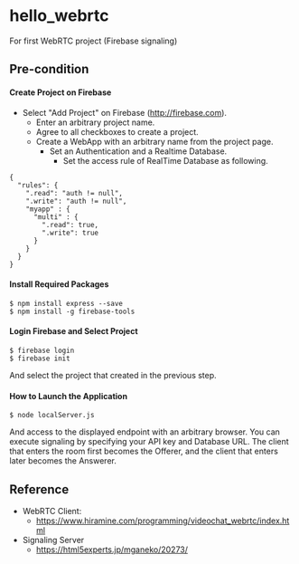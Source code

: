 # hello_webrtc
For first WebRTC project
(Firebase signaling)

## Pre-condition
#### Create Project on Firebase
- Select "Add Project" on Firebase (http://firebase.com).
  - Enter an arbitrary project name. 
  - Agree to all checkboxes to create a project.
  - Create a WebApp with an arbitrary name from the project page.
    - Set an Authentication and a Realtime Database.
      - Set the access rule of RealTime Database as following.
``` 
{
  "rules": {
    ".read": "auth != null",
    ".write": "auth != null",
    "myapp" : {
      "multi" : {
        ".read": true,
        ".write": true
      }
    }
  }
}
``` 

#### Install Required Packages
``` 
$ npm install express --save
$ npm install -g firebase-tools
```


#### Login Firebase and Select Project
``` 
$ firebase login
$ firebase init
``` 
And select the project that created in the previous step.


#### How to Launch the Application
``` 
$ node localServer.js
``` 
And access to the displayed endpoint with an arbitrary browser.
You can execute signaling by specifying your API key and Database URL.
The client that enters the room first becomes the Offerer, and the client that enters later becomes the Answerer.


## Reference
- WebRTC Client:
    - https://www.hiramine.com/programming/videochat_webrtc/index.html
- Signaling Server
    - https://html5experts.jp/mganeko/20273/